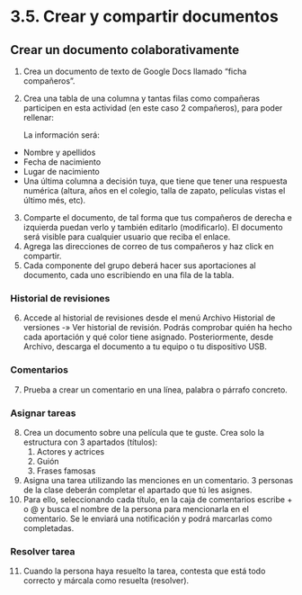 # 3.5. Crear y compartir documentos

## Crear un documento colaborativamente

1. Crea un documento de texto de Google Docs llamado “ficha compañeros”.
2. Crea una tabla de una columna y tantas filas como compañeras participen en esta  actividad (en este caso 2 compañeros), para poder rellenar:

    La información será:

*   Nombre y apellidos
*   Fecha de nacimiento
*   Lugar de nacimiento
*   Una última columna a decisión tuya, que tiene que tener una respuesta numérica (altura, años en el colegio, talla de zapato, películas vistas el último més, etc).
3. Comparte el documento, de tal forma que tus compañeros de derecha e izquierda puedan verlo y también editarlo (modificarlo). El documento será visible para cualquier usuario que reciba el enlace.
4. Agrega las direcciones de correo de tus compañeros y haz click en compartir.
5. Cada componente del grupo deberá hacer sus aportaciones al documento, cada uno escribiendo en una fila de la tabla. 

### Historial de revisiones


6. Accede al historial de revisiones desde el menú Archivo Historial de versiones -» Ver historial de revisión. Podrás comprobar quién ha hecho cada aportación y qué color tiene asignado. Posteriormente, desde Archivo, descarga el documento a tu equipo o tu dispositivo USB.

### Comentarios


7. Prueba a crear un comentario en una línea, palabra o párrafo concreto.

### Asignar tareas


8. Crea un documento sobre una película que te guste. Crea solo la estructura con 3 apartados (títulos): 
    1. Actores y actrices
    2. Guión
    3. Frases famosas
9. Asigna una tarea  utilizando las menciones en un comentario. 3 personas de la clase deberán completar el apartado que tú les asignes.
10. Para ello, seleccionando cada título, en la caja de comentarios escribe + o @ y busca el nombre de la persona para mencionarla en el comentario. Se le enviará una notificación y podrá marcarlas como completadas.

### Resolver tarea



11. Cuando la persona haya resuelto la tarea, contesta que está todo correcto y márcala como resuelta (resolver).

<!-- Docs to Markdown version 1.0β21 -->
